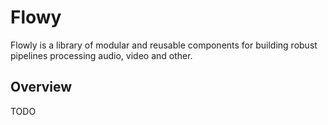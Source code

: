 # Flowy

Flowly is a library of modular and reusable components for building robust
pipelines processing audio, video and other.

## Overview

TODO
